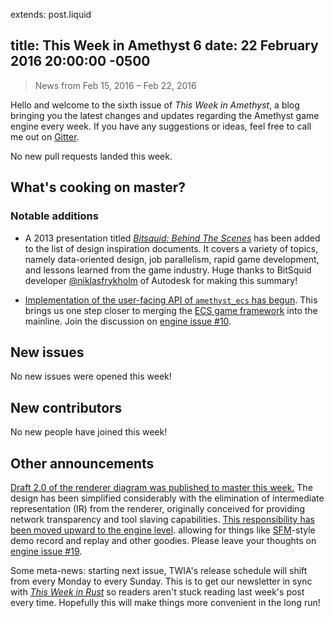 extends: post.liquid

title: This Week in Amethyst 6
date: 22 February 2016 20:00:00 -0500
---

> News from Feb 15, 2016 – Feb 22, 2016

Hello and welcome to the sixth issue of *This Week in Amethyst*, a blog bringing
you the latest changes and updates regarding the Amethyst game engine every
week. If you have any suggestions or ideas, feel free to call me out on
[Gitter][gc].

[gc]: https://gitter.im/ebkalderon/amethyst

No new pull requests landed this week.

## What's cooking on master?

### Notable additions

* A 2013 presentation titled [*Bitsquid: Behind The Scenes*][bs] has been added
  to the list of design inspiration documents. It covers a variety of topics,
  namely data-oriented design, job parallelism, rapid game development, and
  lessons learned from the game industry. Huge thanks to BitSquid developer
  [@niklasfrykholm][nf] of Autodesk for making this summary!

[bs]: https://www.kth.se/social/upload/5289cb3ff276542440dd668c/bitsquid-behind-the-scenes.pdf
[nf]: https://twitter.com/niklasfrykholm

* [Implementation of the user-facing API of `amethyst_ecs` has begun][pu]. This
  brings us one step closer to merging the [ECS game framework][ec] into the
  mainline. Join the discussion on [engine issue #10][e10].

[pu]: https://github.com/ebkalderon/amethyst/blob/ecs/src/ecs/examples/proposed_usage.rs
[ec]: http://ebkalderon.github.io/amethyst/glossary.html#Entity-component-system%20%28ECS%29%20model
[e10]: https://github.com/ebkalderon/amethyst/issues/10

## New issues

No new issues were opened this week!

## New contributors

No new people have joined this week!

## Other announcements

[Draft 2.0 of the renderer diagram was published to master this week.][rd]
The design has been simplified considerably with the elimination of intermediate
representation (IR) from the renderer, originally conceived for providing
network transparency and tool slaving capabilities.
[This responsibility has been moved upward to the engine level][el].
allowing for things like [SFM][sf]-style demo record and replay and other
goodies. Please leave your thoughts on [engine issue #19][e19].


[rd]: https://raw.githubusercontent.com/ebkalderon/amethyst/master/book/images/design/renderer_2.png
[el]: https://github.com/ebkalderon/amethyst/issues/19#issuecomment-186502661
[sf]: https://en.wikipedia.org/wiki/Source_Filmmaker
[e19]: https://github.com/ebkalderon/amethyst/issues/19

Some meta-news: starting next issue, TWIA's release schedule will shift from
every Monday to every Sunday. This is to get our newsletter in sync with
[*This Week in Rust*][tw] so readers aren't stuck reading last week's post
every time. Hopefully this will make things more convenient in the long run!

[tw]: https://this-week-in-rust.org/
